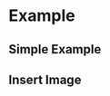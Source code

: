 # Example

## Simple Example

<vuep template="#simple" :style="{height: '600px'}"></vuep>

<script v-pre type="text/x-template" id="simple">

<template>
    <vue-tinymce v-model="content" />
</template>
<script>
    module.exports = {
        data(){
            return {
                content: '<p>html content</p>'
            }
        }
    }
</script>

</script>

## Insert Image

<vuep template="#insertimage" :style="{height: '600px'}"></vuep>

<script v-pre type="text/x-template" id="insertimage">
<template>
    <div>
        <h1>Insert image</h1>
        <p>
            <a class="btn" href="javascript:;" @click="onClick('packy','//uxfeel.com/uploads/avatar.png')">add image in content</a> => <img width="50" src="//uxfeel.com/uploads/avatar.png" alt="">
        </p>
        <vue-tinymce ref="tinymce" v-model="content" :setting="setting" :setup="setup"></vue-tinymce>
    </div>
</template>
<script>
// import { VueTinymce , TinymceSetting } from '../../src/';
const TinymceSetting = VueTinymce.TinymceSetting
export default {
    data(){
        return {
            content: '<p style="text-align: center;"><img title="TinyMCE Logo" src="//www.tinymce.com/images/glyph-tinymce@2x.png" alt="TinyMCE Logo" width="110" height="97" /></p><h1 style="text-align: center;">Welcome to the TinyMCE editor demo!</h1><p>Please try out the features provided in this basic example.<br>Note that any <strong>MoxieManager</strong> file and image management functionality in this example is part of our commercial offering – the demo is to show the integration.</p>',
            setting: Object.assign(
                {},
                
                // Use scaffold 
                TinymceSetting,
                
                // download lang file in your project.
                // link: https://www.tinymce.com/download/language-packages/
                {
                    language_url: "assets/tinymce/langs/zh_CN.js",
                    height: 350
                }
            )
        }
    },
    methods: {
        setup(editor){
            // init editor yourself
        },
        insertImg(editor, {path, key}){
            editor.undoManager.transact(function(){
                editor.focus();
                editor.selection.setContent(editor.dom.createHTML('img', {src: path, 'data-key': key}));
            })
        },
        onClick(key, path){
            this.insertImg(this.$refs.tinymce.editor, { key, path })
        }
    }
}
</script>

</script>